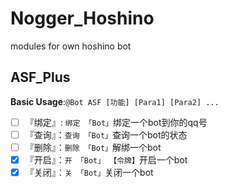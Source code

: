 # Nogger_Hoshino
modules for own hoshino bot

## ASF_Plus
**Basic Usage**:`@Bot ASF [功能] [Para1] [Para2] ...`

- [ ] 『绑定』: `绑定 「Bot」`绑定一个bot到你的qq号
- [ ] 『查询』：`查询 「Bot」`查询一个bot的状态
- [ ] 『删除』：`删除 「Bot」`解绑一个bot
- [X] 『开启』：`开 「Bot」 【令牌】`开启一个bot
- [X] 『关闭』：`关 「Bot」`关闭一个bot
